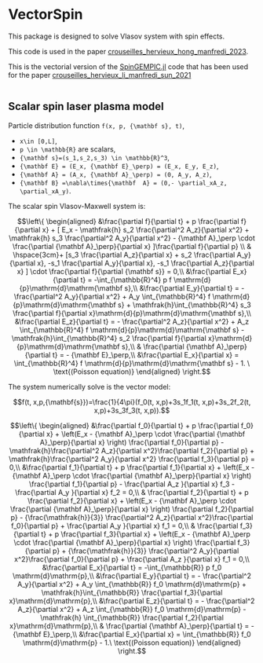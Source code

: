 # VectorSpin

This package is designed to solve Vlasov system with spin effects. 

This code is used in the paper [crouseilles_hervieux_hong_manfredi_2023](@cite). 

This is the vectorial version
of the [SpinGEMPIC.jl](https://github.com/juliavlasov/SpinGEMPIC.jl) code that has been used 
for the paper [crouseilles_hervieux_li_manfredi_sun_2021](@cite)

```@bibliography
```

## Scalar spin laser plasma model

Particle distribution function ``f(x, p, {\mathbf s}, t)``, 
- ``x\in [0,L]``, 
- ``p \in \mathbb{R}`` are scalars, 
- ``{\mathbf s}=(s_1,s_2,s_3) \in \mathbb{R}^3``, 
- ``{\mathbf E} = (E_x, {\mathbf E}_\perp) = (E_x, E_y, E_z)``, 
- ``{\mathbf A} = (A_x, {\mathbf A}_\perp) = (0, A_y, A_z)``, 
- ``{\mathbf B} =\nabla\times{\mathbf  A} = (0,- \partial_xA_z,  \partial_xA_y)``.

The scalar spin Vlasov-Maxwell system is:

```math
\left\{
\begin{aligned}
&\frac{\partial f}{\partial t} + p \frac{\partial f}{\partial x} + [ E_x - \mathfrak{h} s_2 \frac{\partial^2 A_z}{\partial x^2} + \mathfrak{h} s_3 \frac{\partial^2 A_y}{\partial x^2}  - {\mathbf A}_\perp \cdot \frac{\partial {\mathbf A}_\perp}{\partial x} ]\frac{\partial f}{\partial p}  \\ 
& \hspace{3cm}+ [s_3 \frac{\partial A_z}{\partial x} + s_2 \frac{\partial A_y}{\partial x}, -s_1 \frac{\partial A_y}{\partial x}, -s_1 \frac{\partial A_z}{\partial x} ] \cdot \frac{\partial f}{\partial {\mathbf s}} = 0,\\
&\frac{\partial E_x}{\partial t} = -\int_{\mathbb{R}^4} p f  \mathrm{d}{p}\mathrm{d}\mathrm{\mathbf s},\\
&\frac{\partial E_y}{\partial t} = - \frac{\partial^2 A_y}{\partial x^2} + A_y \int_{\mathbb{R}^4}  f  \mathrm{d}{p}\mathrm{d}\mathrm{\mathbf s} + \mathfrak{h}\int_{\mathbb{R}^4} s_3 \frac{\partial f}{\partial x}\mathrm{d}{p}\mathrm{d}\mathrm{\mathbf s},\\
&\frac{\partial E_z}{\partial t} = - \frac{\partial^2 A_z}{\partial x^2} + A_z \int_{\mathbb{R}^4}  f  \mathrm{d}{p}\mathrm{d}\mathrm{\mathbf s} - \mathfrak{h}\int_{\mathbb{R}^4} s_2 \frac{\partial f}{\partial x}\mathrm{d}{p}\mathrm{d}\mathrm{\mathbf s},\\
& \frac{\partial {\mathbf A}_\perp}{\partial t} = - {\mathbf E}_\perp,\\
&\frac{\partial E_x}{\partial x} = \int_{\mathbb{R}^4} f \mathrm{d}{p}\mathrm{d}\mathrm{\mathbf s} - 1. \ \text{(Poisson equation)}
\end{aligned}
\right.
```

The system numerically solve is the vector model:

```math
f(t, x,p,{\mathbf{s}})=\frac{1}{4\pi}(f_0(t, x,p)+3s_1f_1(t, x,p)+3s_2f_2(t, x,p)+3s_3f_3(t, x,p)).
```

```math
\left\{
\begin{aligned}
&\frac{\partial f_0}{\partial t} + p \frac{\partial f_0}{\partial x} + \left(E_x - {\mathbf A}_\perp \cdot \frac{\partial {\mathbf A}_\perp}{\partial x}  \right) \frac{\partial f_0}{\partial p} - \mathfrak{h}\frac{\partial^2 A_z}{\partial x^2}\frac{\partial f_2}{\partial p} +  \mathfrak{h}\frac{\partial^2 A_y}{\partial x^2} \frac{\partial f_3}{\partial p}  = 0,\\
&\frac{\partial f_1}{\partial t} + p \frac{\partial f_1}{\partial x} + \left(E_x - {\mathbf A}_\perp \cdot \frac{\partial {\mathbf A}_\perp}{\partial x}  \right) \frac{\partial f_1}{\partial p}
 - \frac{\partial A_z }{\partial x}  f_3  -  \frac{\partial A_y }{\partial x} f_2 = 0,\\
& \frac{\partial f_2}{\partial t} + p \frac{\partial f_2}{\partial x} + \left(E_x - {\mathbf A}_\perp \cdot \frac{\partial {\mathbf A}_\perp}{\partial x}  \right) \frac{\partial f_2}{\partial p} - {\frac{\mathfrak{h}}{3}} \frac{\partial^2 A_z}{\partial x^2}\frac{\partial f_0}{\partial p}
  +  \frac{\partial A_y }{\partial x} f_1 = 0,\\
 & \frac{\partial f_3}{\partial t} + p \frac{\partial f_3}{\partial x} + \left(E_x - {\mathbf A}_\perp \cdot \frac{\partial {\mathbf A}_\perp}{\partial x}  \right) \frac{\partial f_3}{\partial p} + {\frac{\mathfrak{h}}{3}}  \frac{\partial^2 A_y}{\partial x^2}\frac{\partial f_0}{\partial p}
  +  \frac{\partial A_z }{\partial x} f_1 = 0,\\
&\frac{\partial E_x}{\partial t} = -\int_{\mathbb{R}} p f_0  \mathrm{d}\mathrm{p},\\
&\frac{\partial E_y}{\partial t} = - \frac{\partial^2 A_y}{\partial x^2} + A_y \int_{\mathbb{R}}  f_0  \mathrm{d}\mathrm{p} + \mathfrak{h}\int_{\mathbb{R}}  \frac{\partial f_3}{\partial x}\mathrm{d}\mathrm{p},\\
&\frac{\partial E_z}{\partial t} = - \frac{\partial^2 A_z}{\partial x^2} + A_z \int_{\mathbb{R}}  f_0  \mathrm{d}\mathrm{p} -\mathfrak{h} \int_{\mathbb{R}}  \frac{\partial f_2}{\partial x}\mathrm{d}\mathrm{p},\\
& \frac{\partial {\mathbf A}_\perp}{\partial t} = - {\mathbf E}_\perp,\\
&\frac{\partial E_x}{\partial x} = \int_{\mathbb{R}} f_0 \mathrm{d}\mathrm{p} - 1.\ \text{(Poisson equation)}
\end{aligned}
\right.
```
